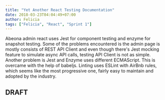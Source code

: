 ```yaml
---
title: "Yet Another React Testing Documentation"
date: 2018-03-23T04:04:49+07:00
author: Felicia
tags: ["Felicia", "React", "Sprint 1"]
---
```


Abeona admin react uses Jest for component testing and enzyme for snapshot testing.
Some of the problems encountered is the admin page is mostly consists of REST API Client and even though there's Jest mocking feature to simulate async API calls, testing API Client is not as simple.
Another problem is Jest and Enzyme uses different ECMAScript. This is overcame with the help of babeljs.
Linting uses ESLint with AirBnb rules, which seems like the most progressive one, fairly easy to maintain and adopted by the industry.

## DRAFT ##
